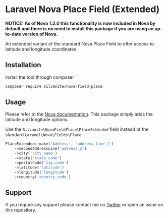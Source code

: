 # Laravel Nova Place Field (Extended)

**NOTICE: As of Nova 1.2.0 this functionality is now included in Nova by default and there is no need to install this package if you are using an up-to-date version of Nova.**

An extended variant of the standard Nova Place Field to offer access to latitude and longitude coordinates

## Installation

Install the tool through composer

```sh
composer require silvanite/nova-field-place
```

## Usage

Please refer to the [Nova documentation](https://nova.laravel.com/docs/1.0/resources/fields.html#place-field). This package simply adds the latitude and longitude options.

Use the `Silvanite\NovaFieldPlace\PlaceExtended` field instead of the standard `Laravel\Nova\Fields\Place`.

```php
PlaceExtended::make('Address', 'address_line_1')
    ->secondAddressLine('address_2')
    ->city('city_name')
    ->state('state_code')
    ->postalCode('zip_code')
    ->latitude('latitude')
    ->longitude('longitude')
    ->country('country_code')
```

## Support

If you require any support please contact me on [Twitter](https://twitter.com/m2de_io) or open an issue on this repository.
